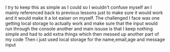 I try to keep this as simple as I could so I wouldn't confuse myself an I mainly referenced back to previous lessons just to make sure it would work and it would make it a lot eaiser on myself.
The challenged I face was one getting local storage to actually work and make sure that the input would run through the console another and main issuse is that I keep nothing simple and had to add extra things which 
then messed up another part of my code 
Then i just used local storage for the name,email,age and message input
